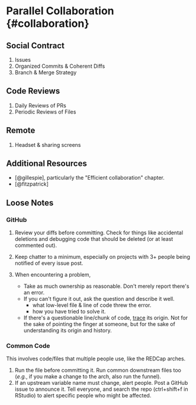 Parallel Collaboration {#collaboration}
====================================

Social Contract
------------------------------------
1. Issues
1. Organized Commits & Coherent Diffs
1. Branch & Merge Strategy

Code Reviews
------------------------------------
1. Daily Reviews of PRs
1. Periodic Reviews of Files

Remote
------------------------------------
1. Headset & sharing screens




Additional Resources
------------------------------------
* [@gillespie], particularly the "Efficient collaboration" chapter.
* [@fitzpatrick]

Loose Notes
------------------------------------

### GitHub

1. Review your diffs before committing.  Check for things like accidental deletions and debugging code that should be deleted (or at least commented out).

1. Keep chatter to a minimum, especially on projects with 3+ people being notified of every issue post.

1. When encountering a problem,
    * Take as much ownership as reasonable.  Don't merely report there's an error.  
    * If you can't figure it out, ask the question and describe it well.
        * what low-level file & line of code threw the error.
        * how you have tried to solve it.
    * If there's a questionable line/chunk of code, [trace](https://help.github.com/articles/tracing-changes-in-a-file/) its origin.  Not for the sake of pointing the finger at someone, but for the sake of understanding its origin and history.


### Common Code

This involves code/files that multiple people use, like the REDCap arches.

1. Run the file before committing it.  Run common downstream files too (*e.g.*, if you make a change to the arch, also run the funnel).
1. If an upstream variable name must change, alert people.  Post a GitHub issue to announce it.  Tell everyone, and search the repo (ctrl+shift+f in RStudio) to alert specific people who might be affected.

